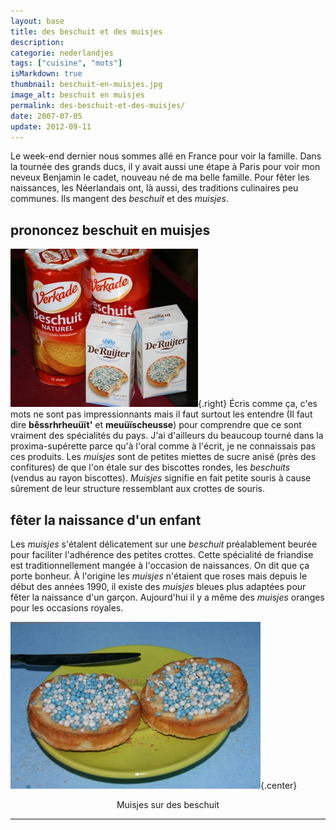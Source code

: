 ```yaml
---
layout: base
title: des beschuit et des muisjes
description: 
categorie: nederlandjes
tags: ["cuisine", "mots"]
isMarkdown: true
thumbnail: beschuit-en-muisjes.jpg
image_alt: beschuit en muisjes
permalink: des-beschuit-et-des-muisjes/
date: 2007-07-05
update: 2012-09-11
---
```




Le week-end dernier nous sommes allé en France pour voir la famille. Dans la tournée des grands ducs, il y avait aussi une étape à Paris pour voir mon neveux Benjamin le cadet, nouveau né de ma belle famille. Pour fêter les naissances, les Néerlandais ont, là aussi, des traditions culinaires peu communes. Ils mangent des *beschuit* et des *muisjes*.

<!--excerpt-->

## prononcez beschuit en muisjes
![beschuit en muisjes](beschuit-en-muisjes.jpg){.right}
Écris comme ça, c'es mots ne sont pas impressionnants mais il faut surtout les entendre (Il faut dire **bêssrhrheuüït'** et **meuüïscheusse**) pour comprendre que ce sont vraiment des spécialités du pays. J'ai d'ailleurs du beaucoup tourné dans la proxima-supérette parce qu'à l'oral comme à l'écrit, je ne connaissais pas ces produits. Les *muisjes* sont de petites miettes de sucre anisé (près des confitures) de que l'on étale sur des biscottes rondes, les *beschuits* (vendus au rayon biscottes). *Muisjes* signifie en fait petite souris à cause sûrement de leur structure ressemblant aux crottes de souris.

## fêter la naissance d'un enfant
Les *muisjes* s'étalent délicatement sur une *beschuit* préalablement beurée pour faciliter l'adhérence des petites crottes. Cette spécialité de friandise est traditionnellement mangée à l'occasion de naissances. On dit que ça porte bonheur. À l'origine les *muisjes* n'étaient que roses mais depuis le début des années 1990, il existe des *muisjes* bleues plus adaptées pour fêter la naissance d'un garçon. Aujourd'hui il y a même des *muisjes* oranges pour les occasions royales.

![muisjes op beschuit](muisjes-en-beschuit.jpg){.center}

<center>Muisjes sur des beschuit</center>

---
